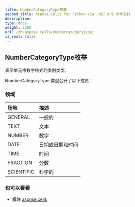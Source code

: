 ```yaml
---
title: NumberCategoryType枚举
second_title: Aspose.Cells for Python via .NET API 参考资料
description:
type: docs
weight: 2260
url: /zh/aspose.cells/numbercategorytype/
is_root: false
---
```

## NumberCategoryType枚举
表示单元格数字格式的类别类型。



NumberCategoryType 类型公开了以下成员：

### 领域
|场地|描述|
| :- | :- |
| GENERAL |一般的|
| TEXT |文本|
| NUMBER |数字|
| DATE |日期或日期和时间|
| TIME |时间|
| FRACTION |分数|
| SCIENTIFIC |科学的|



### 也可以看看
* 模块 [aspose.cells](..)
